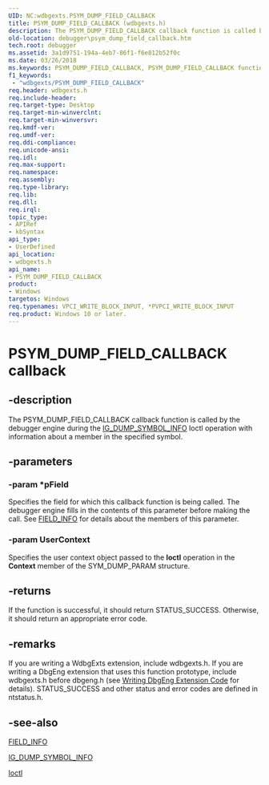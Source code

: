 ```yaml
---
UID: NC:wdbgexts.PSYM_DUMP_FIELD_CALLBACK
title: PSYM_DUMP_FIELD_CALLBACK (wdbgexts.h)
description: The PSYM_DUMP_FIELD_CALLBACK callback function is called by the debugger engine during the IG_DUMP_SYMBOL_INFO Ioctl operation with information about a member in the specified symbol.
old-location: debugger\psym_dump_field_callback.htm
tech.root: debugger
ms.assetid: 3a1d9751-194a-4eb7-86f1-f6e812b52f0c
ms.date: 03/26/2018
ms.keywords: PSYM_DUMP_FIELD_CALLBACK, PSYM_DUMP_FIELD_CALLBACK function pointer [Windows Debugging], WdbgExts_Ref_37493dec-e340-408d-8f7c-bda18057f427.xml, debugger.psym_dump_field_callback, wdbgexts/PSYM_DUMP_FIELD_CALLBACK
f1_keywords:
 - "wdbgexts/PSYM_DUMP_FIELD_CALLBACK"
req.header: wdbgexts.h
req.include-header:
req.target-type: Desktop
req.target-min-winverclnt:
req.target-min-winversvr:
req.kmdf-ver:
req.umdf-ver:
req.ddi-compliance:
req.unicode-ansi:
req.idl:
req.max-support:
req.namespace:
req.assembly:
req.type-library:
req.lib:
req.dll:
req.irql:
topic_type:
- APIRef
- kbSyntax
api_type:
- UserDefined
api_location:
- wdbgexts.h
api_name:
- PSYM_DUMP_FIELD_CALLBACK
product:
- Windows
targetos: Windows
req.typenames: VPCI_WRITE_BLOCK_INPUT, *PVPCI_WRITE_BLOCK_INPUT
req.product: Windows 10 or later.
---
```


# PSYM_DUMP_FIELD_CALLBACK callback


## -description


The PSYM_DUMP_FIELD_CALLBACK callback function is called by the debugger engine during the <a href="https://docs.microsoft.com/windows-hardware/drivers/ddi/wdbgexts/ns-wdbgexts-_sym_dump_param">IG_DUMP_SYMBOL_INFO</a> Ioctl operation with information about a member in the specified symbol.


## -parameters




### -param *pField

Specifies the field for which this callback function is being called.  The debugger engine fills in the contents of this parameter before making the call.  See <a href="https://docs.microsoft.com/windows-hardware/drivers/ddi/wdbgexts/ns-wdbgexts-_field_info">FIELD_INFO</a> for details about the members of this parameter.


### -param UserContext

Specifies the user context object passed to the <b>Ioctl</b> operation in the <b>Context</b> member of the SYM_DUMP_PARAM structure.


## -returns



If the function is successful, it should return STATUS_SUCCESS.  Otherwise, it should return an appropriate error code.




## -remarks



If you are writing a WdbgExts extension, include wdbgexts.h. If you are writing a DbgEng extension that uses this function prototype, include wdbgexts.h before dbgeng.h (see <a href="https://docs.microsoft.com/windows-hardware/drivers/debugger/writing-dbgeng-extension-code">Writing DbgEng Extension Code</a> for details). STATUS_SUCCESS and other status and error codes are defined in ntstatus.h.





## -see-also




<a href="https://docs.microsoft.com/windows-hardware/drivers/ddi/wdbgexts/ns-wdbgexts-_field_info">FIELD_INFO</a>



<a href="https://docs.microsoft.com/windows-hardware/drivers/ddi/wdbgexts/ns-wdbgexts-_sym_dump_param">IG_DUMP_SYMBOL_INFO</a>



<a href="https://docs.microsoft.com/windows-hardware/drivers/ddi/wdbgexts/nc-wdbgexts-pwindbg_ioctl_routine">Ioctl</a>
 

 

